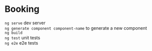 # Booking
`ng serve` dev server  
`ng generate component component-name` to generate a new component  
`ng build`  
`ng test` unit tests  
`ng e2e` e2e tests  